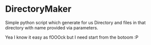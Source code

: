 # DirectoryMaker

Simple python script which generate for us Directory and files in that directory with name provided via parameters.


Yea I know it easy as fOOOck but I need start from the botoom :P
